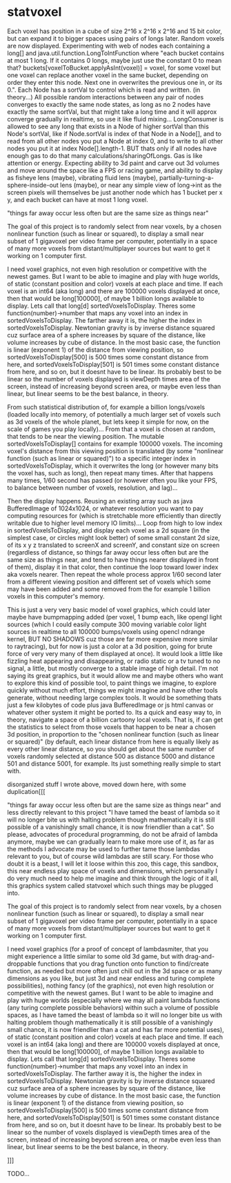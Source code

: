 # statvoxel
Each voxel has position in a cube of size 2^16 x 2^16 x 2^16 and 15 bit color, but can expand it to bigger spaces using pairs of longs later. Random voxels are now displayed. Experimenting with web of nodes each containing a long[] and java.util.function.LongToIntFunction where "each bucket contains at most 1 long. If it contains 0 longs, maybe just use the constant 0 to mean that? buckets[voxelToBucket.applyAsInt(voxel)] = voxel, for some voxel but one voxel can replace another voxel in the same bucket, depending on order they enter this node. Next one in overwrites the previous one in, or its 0.". Each Node has a sortVal to control which is read and written. (in theory...) All possible random interactions between any pair of nodes converges to exactly the same node states, as long as no 2 nodes have exactly the same sortVal,
but that might take a long time and it will approx converge gradually in realtime, so use it like fluid mixing... LongConsumer is allowed to see any long that exists in a Node of higher sortVal than this Node's sortVal, like if Node.sortVal is index of that Node in a Node[],
and to read from all other nodes you put a Node at index 0, and to write to all other nodes you put it at index Node[].length-1. BUT thats only if all nodes have enough gas to do that many calculations/sharingOfLongs. Gas is like attention or energy. Expecting ability to 3d paint and carve out 3d volumes and move around the space like a FPS or racing game, and ability to display as fisheye lens (maybe), vibrating fluid lens (maybe), partially-turning-a-sphere-inside-out lens (maybe), or near any simple view of long->int as the screen pixels will themselves be just another node which has 1 bucket per x y, and each bucket can have at most 1 long voxel.

"things far away occur less often but are the same size as things near"

The goal of this project is to randomly select from near voxels, by a chosen nonlinear function (such as linear or squared), to display a small near subset of 1 gigavoxel per video frame per computer, potentially in a space of many more voxels from distant/multiplayer sources but want to get it working on 1 computer first.


I need voxel graphics, not even high resolution or competitive with the newest games. But I want to be able to imagine and play with huge worlds, of static (constant position and color) voxels at each place and time. If each voxel is an int64 (aka long) and there are 100000 voxels displayed at once, then that would be long[100000], of maybe 1 billion longs available to display. Lets call that long[d] sortedVoxelsToDisplay. Theres some function(number)->number that maps any voxel into an index in sortedVoxelsToDisplay. The farther away it is, the higher the index in sortedVoxelsToDisplay. Newtonian gravity is by inverse distance squared cuz surface area of a sphere increases by square of the distance, like volume increases by cube of distance. In the most basic case, the function is linear (exponent 1) of the distance from viewing position, so sortedVoxelsToDisplay[500] is 500 times some constant distance from here, and sortedVoxelsToDisplay[501] is 501 times some constant distance from here, and so on, but it doesnt have to be linear. Its probably best to be linear so the number of voxels displayed is viewDepth times area of the screen, instead of increasing beyond screen area, or maybe even less than linear, but linear seems to be the best balance, in theory.

From such statistical distribution of, for example a billion longs/voxels (loaded locally into memory, of potentially a much larger set of voxels such as 3d voxels of the whole planet, but lets keep it simple for now, on the scale of games you play locally)... From that a voxel is chosen at random, that tends to be near the viewing position. The mutable sortedVoxelsToDisplay[] contains for example 100000 voxels. The incoming voxel's distance from this viewing position is translated (by some "nonlinear function (such as linear or squared)") to a specific integer index in sortedVoxelsToDisplay, which it overwrites the long (or however many bits the voxel has, such as long), then repeat many times. After that happens many times, 1/60 second has passed (or however often you like your FPS, to balance between number of voxels, resolution, and lag)...

Then the display happens. Reusing an existing array such as java BufferedImage of 1024x1024, or whatever resolution you want to pay computing resources for (which is stretchable more efficiently than directly writable due to higher level memory IO limits)... Loop from high to low index in sortedVoxelsToDisplay, and display each voxel as a 2d square (in the simplest case, or circles might look better) of some small constant 2d size, of its x y z translated to screenX and screenY, and constant size on screen (regardless of distance, so things far away occur less often but are the same size as things near, and tend to have things nearer displayed in front of them), display it in that color, then continue the loop toward lower index aka voxels nearer. Then repeat the whole process approx 1/60 second later from a different viewing position and different set of voxels which some may have been added and some removed from the for example 1 billion voxels in this computer's memory.

This is just a very very basic model of voxel graphics, which could later maybe have bumpmapping added (per voxel, 1 bump each, like opengl light sources (which I could easily compute 300 moving variable color light sources in realtime to all 100000 bumps/voxels using opencl ndrange kernel, BUT NO SHADOWS cuz those are far more expensive more similar to raytracing), but for now is just a color at a 3d position, going for brute force of very very many of them displayed at once). It would look a little like fizzling heat appearing and disappearing, or radio static or a tv tuned to no signal, a little, but mostly converge to a stable image of high detail. I'm not saying its great graphics, but it would allow me and maybe others who want to explore this kind of possible tool, to paint things we imagine, to explore quickly without much effort, things we might imagine and have other tools generate, without needing large complex tools. It would be something thats just a few kilobytes of code plus java BufferedImage or js html canvas or whatever other system it might be ported to. Its a quick and easy way to, in theory, navigate a space of a billion cartoony local voxels. That is, if can get the statistics to select from those voxels that happen to be near a chosen 3d position, in proportion to the "chosen nonlinear function (such as linear or squared)" (by default, each linear distance from here is equally likely as every other linear distance, so you should get about the same number of voxels randomly selected at distance 500 as distance 5000 and distance 501 and distance 5001, for example. Its just something really simple to start with.

disorganized stuff I wrote above, moved down here, with some duplication[[[

"things far away occur less often but are the same size as things near" and less directly relevant to this project "I have tamed the beast of lambda so it will no longer bite us with halting problem though mathematically it is still possible of a vanishingly small chance, it is now friendlier than a cat". So please, advocates of procedural programming, do not be afraid of lambda anymore, maybe we can gradually learn to make more use of it, as far as the methods I advocate may be used to further tame those lambdas relevant to you, but of course wild lambdas are still scary. For those who doubt it is a beast, I will let it loose within this zoo, this cage, this sandbox, this near endless play space of voxels and dimensions, which personally I do very much need to help me imagine and think through the logic of it all, this graphics system called statvoxel which such things may be plugged into.

The goal of this project is to randomly select from near voxels, by a chosen nonlinear function (such as linear or squared), to display a small near subset of 1 gigavoxel per video frame per computer, potentially in a space of many more voxels from distant/multiplayer sources but want to get it working on 1 computer first.

I need voxel graphics (for a proof of concept of lambdasmiter, that you might experience a little similar to some old 3d game, but with drag-and-droppable functions that you drag function onto function to find/create function, as needed but more often just chill out in the 3d space or as many dimensions as you like, but just 3d and near endless and turing complete possibilities), nothing fancy (of the graphics), not even high resolution or competitive with the newest games. But I want to be able to imagine and play with huge worlds (especially where we may all paint lambda functions (any turing complete possible behaviors) within such a volume of possible spaces, as I have tamed the beast of lambda so it will no longer bite us with halting problem though mathematically it is still possible of a vanishingly small chance, it is now friendlier than a cat and has far more potential uses), of static (constant position and color) voxels at each place and time. If each voxel is an int64 (aka long) and there are 100000 voxels displayed at once, then that would be long[100000], of maybe 1 billion longs available to display. Lets call that long[d] sortedVoxelsToDisplay. Theres some function(number)->number that maps any voxel into an index in sortedVoxelsToDisplay. The farther away it is, the higher the index in sortedVoxelsToDisplay. Newtonian gravity is by inverse distance squared cuz surface area of a sphere increases by square of the distance, like volume increases by cube of distance. In the most basic case, the function is linear (exponent 1) of the distance from viewing position, so sortedVoxelsToDisplay[500] is 500 times some constant distance from here, and sortedVoxelsToDisplay[501] is 501 times some constant distance from here, and so on, but it doesnt have to be linear. Its probably best to be linear so the number of voxels displayed is viewDepth times area of the screen, instead of increasing beyond screen area, or maybe even less than linear, but linear seems to be the best balance, in theory.

]]]

TODO...

